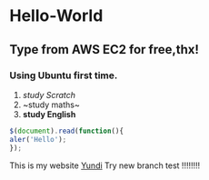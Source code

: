 # Hello-World
## Type from AWS EC2 for free,thx!
### Using Ubuntu first time.



1. *study Scratch*
2. ~study maths~
3. __study English__
```javascript
$(document).read(function(){
aler('Hello');
});
```
This is my website [Yundi](https://jiangyd.com)
Try new branch test
!!!!!!!!
